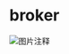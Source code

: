 # broker

![图片注释](http://storage-uqer.datayes.com/625f6d657bf0370166769bc7/6d89d608-e7e0-11ec-bd9b-0242ac140002)